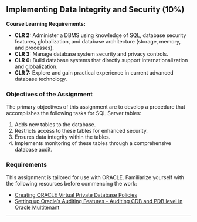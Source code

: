 ## Implementing Data Integrity and Security (10%)

**Course Learning Requirements:**
- **CLR 2:** Administer a DBMS using knowledge of SQL, database security features, globalization, and database architecture (storage, memory, and processes).
- **CLR 3:** Manage database system security and privacy controls.
- **CLR 6:** Build database systems that directly support internationalization and globalization.
- **CLR 7:** Explore and gain practical experience in current advanced database technology.

### Objectives of the Assignment

The primary objectives of this assignment are to develop a procedure that accomplishes the following tasks for SQL Server tables:
1. Adds new tables to the database.
2. Restricts access to these tables for enhanced security.
3. Ensures data integrity within the tables.
4. Implements monitoring of these tables through a comprehensive database audit.

### Requirements

This assignment is tailored for use with ORACLE. Familiarize yourself with the following resources before commencing the work:

- [Creating ORACLE Virtual Private Database Policies](https://docs.oracle.com/database/121/DBSEG/vpd.htm#DBSEG278)
- [Setting up Oracle’s Auditing Features - Auditing CDB and PDB level in Oracle Multitenant](managescript.com)

---
